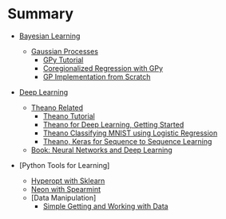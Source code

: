 # Summary

* [Bayesian Learning](bayes/README.md)
    * [Gaussian Processes](bayes/gp/README.md)
        * [GPy Tutorial](bayes/gp/gpy_tutorial.md)
        * [Coregionalized Regression with GPy](bayes/gp/coregionalized_regression_gpy.md)
        * [GP Implementation from Scratch](/bayes/gp/gp_code_scratch.md)

* [Deep Learning](dl/README.md)
	* [Theano Related](dl/theano/README.md)
		* [Theano Tutorial](dl/theano/theano_tutorial.md)
		* [Theano for Deep Learning, Getting Started](dl/theano/theano_dl_started.md)
		* [Theano Classifying MNIST using Logistic Regression](dl/theano/theano_classify_logistic.md)
		* [Theano, Keras for Sequence to Sequence Learning](dl/theano/theano_keras_sequence2sequence.md)
	* [Book: Neural Networks and Deep Learning](dl/book_nn_dl/book_nn_dl.md)

* [Python Tools for Learning]
	* [Hyperopt with Sklearn](py_tools/hyperopt_sklearn.md)
	* [Neon with Spearmint](py_tools/neon_spearmint.md)
	* [Data Manipulation]
		* [Simple Getting and Working with Data](py_tools/data_manipulation/simple_getting_working_data.md)